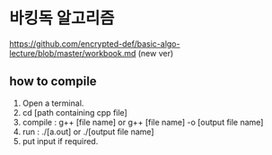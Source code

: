 # 바킹독 알고리즘
https://github.com/encrypted-def/basic-algo-lecture/blob/master/workbook.md (new ver)

## how to compile
1. Open a terminal.
2. cd [path containing cpp file]
3. compile : g++ [file name] or g++ [file name] -o [output file name]
4. run : ./[a.out] or ./[output file name]
5. put input if required.
